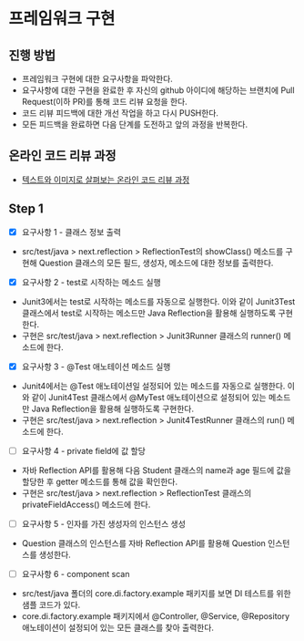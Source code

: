 # 프레임워크 구현
## 진행 방법
* 프레임워크 구현에 대한 요구사항을 파악한다.
* 요구사항에 대한 구현을 완료한 후 자신의 github 아이디에 해당하는 브랜치에 Pull Request(이하 PR)를 통해 코드 리뷰 요청을 한다.
* 코드 리뷰 피드백에 대한 개선 작업을 하고 다시 PUSH한다.
* 모든 피드백을 완료하면 다음 단계를 도전하고 앞의 과정을 반복한다.

## 온라인 코드 리뷰 과정
* [텍스트와 이미지로 살펴보는 온라인 코드 리뷰 과정](https://github.com/next-step/nextstep-docs/tree/master/codereview)


## Step 1

* [x] 요구사항 1 - 클래스 정보 출력
- src/test/java > next.reflection > ReflectionTest의 showClass() 메소드를 구현해 Question 클래스의 모든 필드, 생성자, 메소드에 대한 정보를 출력한다.

* [x] 요구사항 2 - test로 시작하는 메소드 실행
- Junit3에서는 test로 시작하는 메소드를 자동으로 실행한다. 이와 같이 Junit3Test 클래스에서 test로 시작하는 메소드만 Java Reflection을 활용해 실행하도록 구현한다.
- 구현은 src/test/java > next.reflection > Junit3Runner 클래스의 runner() 메소드에 한다.

* [x] 요구사항 3 - @Test 애노테이션 메소드 실행
- Junit4에서는 @Test 애노테이션일 설정되어 있는 메소드를 자동으로 실행한다. 이와 같이 Junit4Test 클래스에서 @MyTest 애노테이션으로 설정되어 있는 메소드만 Java Reflection을 활용해 실행하도록 구현한다.
- 구현은 src/test/java > next.reflection > Junit4TestRunner 클래스의 run() 메소드에 한다.

* [ ] 요구사항 4 - private field에 값 할당
- 자바 Reflection API를 활용해 다음 Student 클래스의 name과 age 필드에 값을 할당한 후 getter 메소드를 통해 값을 확인한다.
- 구현은 src/test/java > next.reflection > ReflectionTest 클래스의 privateFieldAccess() 메소드에 한다.

* [ ] 요구사항 5 - 인자를 가진 생성자의 인스턴스 생성
- Question 클래스의 인스턴스를 자바 Reflection API를 활용해 Question 인스턴스를 생성한다.

* [ ] 요구사항 6 - component scan
- src/test/java 폴더의 core.di.factory.example 패키지를 보면 DI 테스트를 위한 샘플 코드가 있다.
- core.di.factory.example 패키지에서 @Controller, @Service, @Repository 애노테이션이 설정되어 있는 모든 클래스를 찾아 출력한다.